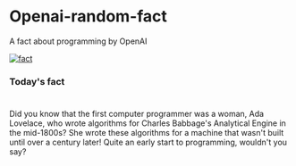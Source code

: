 
# Openai-random-fact
 A fact about programming by OpenAI

[![fact](https://github.com/MarioVidoni/openai-daily-fact/actions/workflows/main.yml/badge.svg)](https://github.com/MarioVidoni/openai-daily-fact/actions/workflows/main.yml)

### Today's fact
# 
Did you know that the first computer programmer was a woman, Ada Lovelace, who wrote algorithms for Charles Babbage's Analytical Engine in the mid-1800s? She wrote these algorithms for a machine that wasn't built until over a century later! Quite an early start to programming, wouldn't you say?
